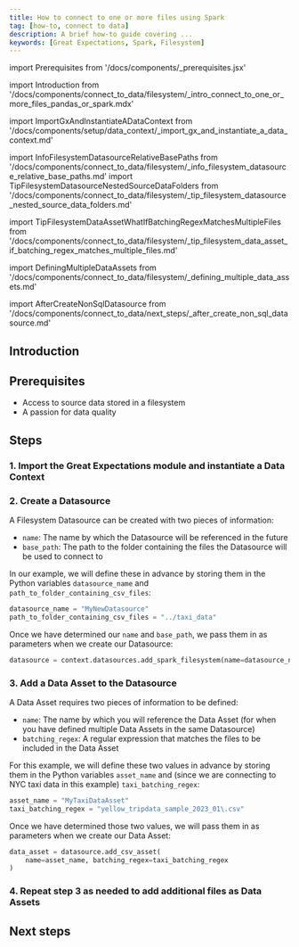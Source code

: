 ```yaml
---
title: How to connect to one or more files using Spark
tag: [how-to, connect to data]
description: A brief how-to guide covering ...
keywords: [Great Expectations, Spark, Filesystem]
---
```


<!-- Import statements start here. -->
import Prerequisites from '/docs/components/_prerequisites.jsx'

<!-- Introduction -->
import Introduction from '/docs/components/connect_to_data/filesystem/_intro_connect_to_one_or_more_files_pandas_or_spark.mdx'

<!-- ### 1. Import GX and instantiate a Data Context -->
import ImportGxAndInstantiateADataContext from '/docs/components/setup/data_context/_import_gx_and_instantiate_a_data_context.md'

<!-- ### 2. Create a Datasource -->
import InfoFilesystemDatasourceRelativeBasePaths from '/docs/components/connect_to_data/filesystem/_info_filesystem_datasource_relative_base_paths.md'
import TipFilesystemDatasourceNestedSourceDataFolders from '/docs/components/connect_to_data/filesystem/_tip_filesystem_datasource_nested_source_data_folders.md'

<!-- ### 3. Add a Data Asset to the Datasource -->
import TipFilesystemDataAssetWhatIfBatchingRegexMatchesMultipleFiles from '/docs/components/connect_to_data/filesystem/_tip_filesystem_data_asset_if_batching_regex_matches_multiple_files.md'

<!-- ### 4. Repeat step 3 as needed -->
import DefiningMultipleDataAssets from '/docs/components/connect_to_data/filesystem/_defining_multiple_data_assets.md'

<!-- Next steps -->
import AfterCreateNonSqlDatasource from '/docs/components/connect_to_data/next_steps/_after_create_non_sql_datasource.md'

## Introduction

<Introduction execution_engine="Spark" />

## Prerequisites

<Prerequisites requirePython = {false} requireInstallation = {true} requireDataContext = {true} requireSourceData = {null} requireDatasource = {false} requireExpectationSuite = {false}>

- Access to source data stored in a filesystem
- A passion for data quality

</Prerequisites> 

## Steps

### 1. Import the Great Expectations module and instantiate a Data Context

<ImportGxAndInstantiateADataContext />

### 2. Create a Datasource
A Filesystem Datasource can be created with two pieces of information:
- `name`: The name by which the Datasource will be referenced in the future
- `base_path`: The path to the folder containing the files the Datasource will be used to connect to

In our example, we will define these in advance by storing them in the Python variables `datasource_name` and `path_to_folder_containing_csv_files`:

```python title="Python code"
datasource_name = "MyNewDatasource"
path_to_folder_containing_csv_files = "../taxi_data"
```

<InfoFilesystemDatasourceRelativeBasePaths />

Once we have determined our `name` and `base_path`, we pass them in as parameters when we create our Datasource:

```python title = "Python code"
datasource = context.datasources.add_spark_filesystem(name=datasource_name, base_path=path_to_folder_containing_csv_files)
```

<TipFilesystemDatasourceNestedSourceDataFolders />

### 3. Add a Data Asset to the Datasource

A Data Asset requires two pieces of information to be defined:
- `name`: The name by which you will reference the Data Asset (for when you have defined multiple Data Assets in the same Datasource)
- `batching_regex`: A regular expression that matches the files to be included in the Data Asset

<TipFilesystemDataAssetWhatIfBatchingRegexMatchesMultipleFiles />

For this example, we will define these two values in advance by storing them in the Python variables `asset_name` and (since we are connecting to NYC taxi data in this example) `taxi_batching_regex`:

```python title="Python code"
asset_name = "MyTaxiDataAsset"
taxi_batching_regex = "yellow_tripdata_sample_2023_01\.csv"
```

Once we have determined those two values, we will pass them in as parameters when we create our Data Asset:

```python title="Python code"
data_asset = datasource.add_csv_asset(
    name=asset_name, batching_regex=taxi_batching_regex
)
```


### 4. Repeat step 3 as needed to add additional files as Data Assets

<DefiningMultipleDataAssets />

## Next steps

<AfterCreateNonSqlDatasource />

<!-- ## Additional information -->

<!-- TODO: Add this once we have a script.
### Code examples

To see the full source code used for the examples in this guide, please reference the following scripts in our GitHub repository:
- [script_name.py](https://path/to/the/script/on/github.com)
-->

<!-- TODO: Enable this and update links after the conceptual guides are revised
### Related reading

For more information on the concepts and reasoning employed by this guide, please reference the following informational guides:

- [What does a Datasource do behind the scenes?](/docs/corresponding/link.md)
- [What are use the use cases for single vs multiple Batch Data Assets?](/docs/link/to/conceptual/guide.md)
-->
